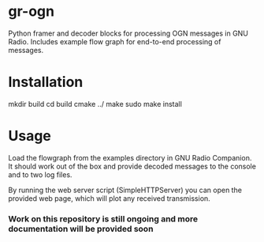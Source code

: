 <h1>gr-ogn</h1>

Python framer and decoder blocks for processing OGN messages in GNU Radio. Includes example flow graph for end-to-end processing of messages.

<h1>Installation</h1>

mkdir build
cd build
cmake ../
make
sudo make install

<h1>Usage</h1>

Load the flowgraph from the examples directory in GNU Radio Companion. It should work out of the box and provide decoded messages to the console and to two log files. 

By running the web server script (SimpleHTTPServer) you can open the provided web page, which will plot any received transmission. 

<h3>Work on this repository is still ongoing and more documentation will be provided soon</h3>
